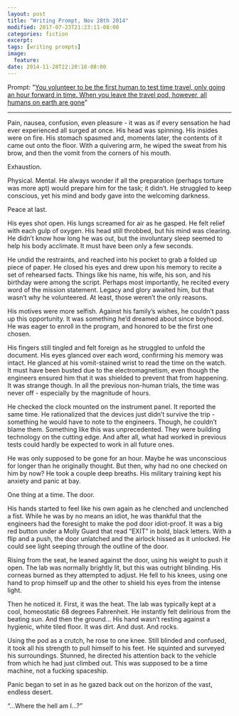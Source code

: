 ```yaml
---
layout: post
title: "Writing Prompt, Nov 28th 2014"
modified: 2017-07-23T21:23:11-08:00
categories: fiction
excerpt:
tags: [writing prompts]
image:
  feature:
date: 2014-11-28T22:20:18-08:00
---
```

Prompt: "[You volunteer to be the first human to test time travel, only going an hour forward in time. When you leave the travel pod, however, all humans on earth are gone](https://www.reddit.com/r/WritingPrompts/comments/2nm2k9/wp_you_volunteer_to_be_the_first_human_to_test/)"

---
Pain, nausea, confusion, even pleasure - it was as if every sensation he had ever experienced all surged at once. His head was spinning. His insides were on fire. His stomach spasmed and, moments later, the contents of it came out onto the floor. With a quivering arm, he wiped the sweat from his brow, and then the vomit from the corners of his mouth.

Exhaustion.

Physical. Mental. He always wonder if all the preparation (perhaps torture was more apt) would prepare him for the task; it didn’t. He struggled to keep conscious, yet his mind and body gave into the welcoming darkness.

Peace at last.

His eyes shot open. His lungs screamed for air as he gasped. He felt relief with each gulp of oxygen. His head still throbbed, but his mind was clearing. He didn’t know how long he was out, but the involuntary sleep seemed to help his body acclimate. It must have been only a few seconds.

He undid the restraints, and reached into his pocket to grab a folded up piece of paper. He closed his eyes and drew upon his memory to recite a set of rehearsed facts. Things like his name, his wife, his son, and his birthday were among the script. Perhaps most importantly, he recited every word of the mission statement. Legacy and glory awaited him, but that wasn’t why he volunteered. At least, those weren’t the only reasons.

His motives were more selfish. Against his family’s wishes, he couldn’t pass up this opportunity. It was something he’d dreamed about since boyhood. He was eager to enroll in the program, and honored to be the first one chosen.

His fingers still tingled and felt foreign as he struggled to unfold the document. His eyes glanced over each word, confirming his memory was intact. He glanced at his vomit-stained wrist to read the time on the watch. It must have been busted due to the electromagnetism, even though the engineers ensured him that it was shielded to prevent that from happening. It was strange though. In all the previous non-human trials, the time was never off - especially by the magnitude of hours.

He checked the clock mounted on the instrument panel. It reported the same time. He rationalized that the devices just didn’t survive the trip - something he would have to note to the engineers. Though, he couldn’t blame them. Something like this was unprecedented. They were building technology on the cutting edge. And after all, what had worked in previous tests could hardly be expected to work in all future ones.

He was only supposed to be gone for an hour. Maybe he was unconscious for longer than he originally thought. But then, why had no one checked on him by now? He took a couple deep breaths. His military training kept his anxiety and panic at bay.

One thing at a time. The door.

His hands started to feel like his own again as he clenched and unclenched a fist. While he was by no means an idiot, he was thankful that the engineers had the foresight to make the pod door idiot-proof. It was a big red button under a Molly Guard that read “EXIT” in bold, black letters. With a flip and a push, the door unlatched and the airlock hissed as it unlocked. He could see light seeping through the outline of the door.

Rising from the seat, he leaned against the door, using his weight to push it open. The lab was normally brightly lit, but this was outright blinding. His corneas burned as they attempted to adjust. He fell to his knees, using one hand to prop himself up and the other to shield his eyes from the intense light.

Then he noticed it. First, it was the heat. The lab was typically kept at a cool, homeostatic 68 degrees Fahrenheit. He instantly felt delirious from the beating sun. And then the ground... His hand wasn’t resting against a hygienic, white tiled floor. It was dirt. And dust. And rocks.

Using the pod as a crutch, he rose to one knee. Still blinded and confused, it took all his strength to pull himself to his feet. He squinted and surveyed his surroundings. Stunned, he directed his attention back to the vehicle from which he had just climbed out. This was supposed to be a time machine, not a fucking spaceship.

Panic began to set in as he gazed back out on the horizon of the vast, endless desert.

“...Where the hell am I...?”
